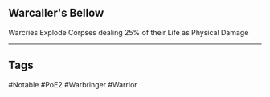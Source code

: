 ## Warcaller's Bellow
Warcries Explode Corpses dealing 25% of their Life as Physical Damage

---
## Tags
#Notable
#PoE2
#Warbringer
#Warrior
